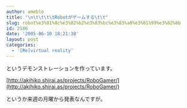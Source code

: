 ```yaml
---
author: ameblo
title: "\n\t\t\t\tRobotがゲームする\t\t"
slug: robot%e3%81%8c%e3%82%b2%e3%83%bc%e3%83%a0%e3%81%99%e3%82%8b
id: 2186
date: '2005-06-10 18:21:30'
layout: post
categories:
  - '[Re]virtual reality'
---
```


というデモンストレーションを作っています。

[http://akihiko.shirai.as/projects/RoboGamer/](http://akihiko.shirai.as/projects/RoboGamer/)

というか来週の月曜から発表なんですが。